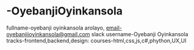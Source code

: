 # -OyebanjiOyinkansola
fullname-oyebanji oyinkansola arolayo,
email-oyebanjiioyinkansola@gmail.com
slack username-Oyebanji Oyinkansola
tracks-frontend,backend,design:
courses-html,css,js,c#,phython,UX,UI
